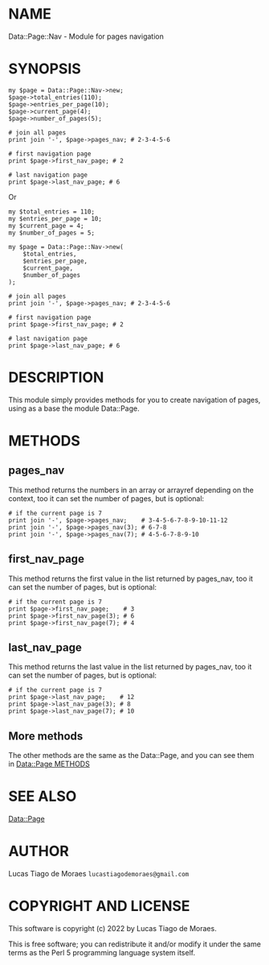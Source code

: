 # NAME

Data::Page::Nav - Module for pages navigation

# SYNOPSIS

    my $page = Data::Page::Nav->new;
    $page->total_entries(110);
    $page->entries_per_page(10);
    $page->current_page(4);
    $page->number_of_pages(5);

    # join all pages
    print join '-', $page->pages_nav; # 2-3-4-5-6

    # first navigation page 
    print $page->first_nav_page; # 2

    # last navigation page 
    print $page->last_nav_page; # 6  

Or

    my $total_entries = 110;
    my $entries_per_page = 10;
    my $current_page = 4;
    my $number_of_pages = 5;

    my $page = Data::Page::Nav->new(
        $total_entries, 
        $entries_per_page, 
        $current_page, 
        $number_of_pages
    );

    # join all pages
    print join '-', $page->pages_nav; # 2-3-4-5-6

    # first navigation page 
    print $page->first_nav_page; # 2

    # last navigation page 
    print $page->last_nav_page; # 6 

# DESCRIPTION

This module simply provides methods for you to create navigation of pages, using as a base the module Data::Page.

# METHODS

## pages_nav

This method returns the numbers in an array or arrayref depending on the context, too it can set the number of pages, but is optional:

    # if the current page is 7
    print join '-', $page->pages_nav;    # 3-4-5-6-7-8-9-10-11-12
    print join '-', $page->pages_nav(3); # 6-7-8
    print join '-', $page->pages_nav(7); # 4-5-6-7-8-9-10
    
## first_nav_page

This method returns the first value in the list returned by pages_nav, too it can set the number of pages, but is optional:

    # if the current page is 7
    print $page->first_nav_page;    # 3
    print $page->first_nav_page(3); # 6
    print $page->first_nav_page(7); # 4
    
## last_nav_page

This method returns the last value in the list returned by pages_nav, too it can set the number of pages, but is optional:

    # if the current page is 7
    print $page->last_nav_page;    # 12
    print $page->last_nav_page(3); # 8
    print $page->last_nav_page(7); # 10
    
## More methods

The other methods are the same as the Data::Page, and you can see them in [Data::Page METHODS](https://metacpan.org/pod/Data::Page#METHODS)

# SEE ALSO
 
[Data::Page](https://metacpan.org/pod/Data::Page)
 
# AUTHOR
 
Lucas Tiago de Moraes `lucastiagodemoraes@gmail.com`
 
# COPYRIGHT AND LICENSE
 
This software is copyright (c) 2022 by Lucas Tiago de Moraes.
 
This is free software; you can redistribute it and/or modify it under the same terms as the Perl 5 programming language system itself.
